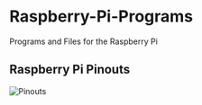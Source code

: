 Raspberry-Pi-Programs
=====================

Programs and Files for the Raspberry Pi


## Raspberry Pi Pinouts
![Pinouts](https://raw.githubusercontent.com/zinglax/Raspberry-Pi-Programs/master/Raspberry-Pi-GPIO-pinouts.png)
